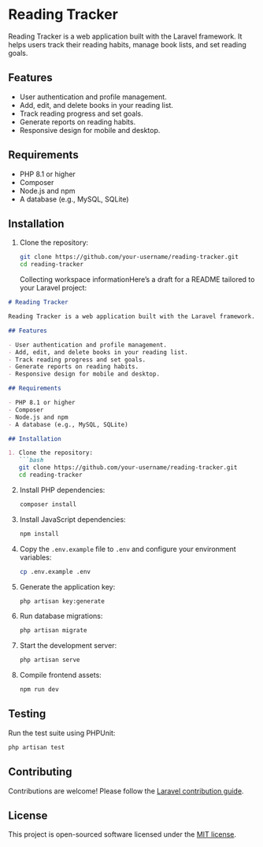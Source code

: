 # Reading Tracker

Reading Tracker is a web application built with the Laravel framework. It helps users track their reading habits, manage book lists, and set reading goals.

## Features

- User authentication and profile management.
- Add, edit, and delete books in your reading list.
- Track reading progress and set goals.
- Generate reports on reading habits.
- Responsive design for mobile and desktop.

## Requirements

- PHP 8.1 or higher
- Composer
- Node.js and npm
- A database (e.g., MySQL, SQLite)

## Installation

1. Clone the repository:
   ```bash
   git clone https://github.com/your-username/reading-tracker.git
   cd reading-tracker
   ```
   Collecting workspace informationHere’s a draft for a README tailored to your Laravel project:

```markdown
# Reading Tracker

Reading Tracker is a web application built with the Laravel framework. It helps users track their reading habits, manage book lists, and set reading goals.

## Features

- User authentication and profile management.
- Add, edit, and delete books in your reading list.
- Track reading progress and set goals.
- Generate reports on reading habits.
- Responsive design for mobile and desktop.

## Requirements

- PHP 8.1 or higher
- Composer
- Node.js and npm
- A database (e.g., MySQL, SQLite)

## Installation

1. Clone the repository:
   ```bash
   git clone https://github.com/your-username/reading-tracker.git
   cd reading-tracker
   ```

2. Install PHP dependencies:
   ```bash
   composer install
   ```

3. Install JavaScript dependencies:
   ```bash
   npm install
   ```

4. Copy the `.env.example` file to `.env` and configure your environment variables:
   ```bash
   cp .env.example .env
   ```

5. Generate the application key:
   ```bash
   php artisan key:generate
   ```

6. Run database migrations:
   ```bash
   php artisan migrate
   ```

7. Start the development server:
   ```bash
   php artisan serve
   ```

8. Compile frontend assets:
   ```bash
   npm run dev
   ```

## Testing

Run the test suite using PHPUnit:
```bash
php artisan test
```

## Contributing

Contributions are welcome! Please follow the [Laravel contribution guide](https://laravel.com/docs/contributions).

## License

This project is open-sourced software licensed under the [MIT license](https://opensource.org/licenses/MIT).
```
